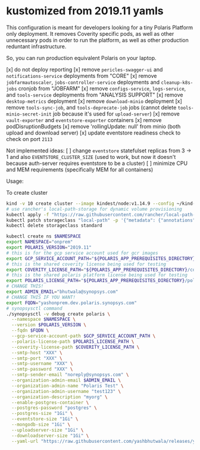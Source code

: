 # kustomized from 2019.11 yamls

This configuration is meant for developers looking for a tiny Polaris Platform only deployment.  It removes Coverity specific pods, as well as other unnecessary pods in order to run the platform, as well as other production reduntant infrastructure.

So, you can run production equivalent Polaris on your laptop.

[x] do not deploy reporting
[x] remove `pericles-swagger-ui` and `notifications-service` deployments from "CORE"
[x] remove `jobfarmautoscaler`, `jobs-controller-service` deployments and `cleanup-k8s-jobs` cronjob from "JOBFARM"
[x] remove `configs-service`, `logs-service`, and `tools-service` deployments from "ANALYSIS SUPPORT"
[x] remove `desktop-metrics` deployment
[x] remove `download-minio` deployment
[x] remove `tools-sync-job`, and `tools-deprecate-job` jobs (cannot delete `tools-minio-secret-init` job because it's used for `upload-server`)
[x] remove `vault-exporter` and `eventstore-exporter` containers
[x] remove podDisruptionBudgets
[x] remove 'rollingUpdate: null' from minio (both upload and download server)
[x] update eventstore readiness check to check on port `2113`

Not implemented ideas:
[ ] change `eventstore` statefulset replicas from 3 -> 1 and also `EVENTSTORE_CLUSTER_SIZE` (used to work, but now it doesn't because auth-server requires eventstore to be a cluster)
[ ] minimize CPU and MEM requirements (specifically MEM for all containers)

Usage:

To create cluster

```bash
kind -v 10 create cluster --image kindest/node:v1.14.9 --config ~/kind-hacks/kind-multi-worker-cluster.yml
# use rancher's local-path-storage for dynamic volume provisioning
kubectl apply -f "https://raw.githubusercontent.com/rancher/local-path-provisioner/v0.0.11/deploy/local-path-storage.yaml"
kubectl patch storageclass "local-path" -p '{"metadata": {"annotations":{"storageclass.kubernetes.io/is-default-class":"true"}}}'
kubectl delete storageclass standard
```

```bash
kubectl create ns $NAMESPACE
export NAMESPACE="onprem"
export POLARIS_VERSION="2019.11"
# this is for the gcp service account used for gcr images
export GCP_SERVICE_ACCOUNT_PATH="${POLARIS_APP_PREREQUISITES_DIRECTORY}/gcp-service-account-token-for-images.json"
# this is the shared coverity license being used for testing
export COVERITY_LICENSE_PATH="${POLARIS_APP_PREREQUISITES_DIRECTORY}/coverity-license.xml"
# this is the shared polaris platform license being used for testing
export POLARIS_LICENSE_PATH="${POLARIS_APP_PREREQUISITES_DIRECTORY}/polaris-platform-license.json"
# CHANGE THIS!
export ADMIN_EMAIL="bhutwala@synopsys.com"
# CHANGE THIS IF YOU WANT!
export FQDN="yashonprem.dev.polaris.synopsys.com"
# synopsysctl command
./synopsysctl -v debug create polaris \
  --namespace $NAMESPACE \
  --version $POLARIS_VERSION \
  --fqdn $FQDN \
  --gcp-service-account-path $GCP_SERVICE_ACCOUNT_PATH \
  --polaris-license-path $POLARIS_LICENSE_PATH \
  --coverity-license-path $COVERITY_LICENSE_PATH \
  --smtp-host "XXX" \
  --smtp-port "XXX" \
  --smtp-username "XXX" \
  --smtp-password "XXX" \
  --smtp-sender-email "noreply@synopsys.com" \
  --organization-admin-email $ADMIN_EMAIL \
  --organization-admin-name "Polaris Test" \
  --organization-admin-username "test123" \
  --organization-description "myorg" \
  --enable-postgres-container \
  --postgres-password "postgres" \
  --postgres-size "1Gi" \
  --eventstore-size "1Gi" \
  --mongodb-size "1Gi" \
  --uploadserver-size "1Gi" \
  --downloadserver-size "1Gi" \
  --yaml-url "https://raw.githubusercontent.com/yashbhutwala/releases/yb-custom"
```
